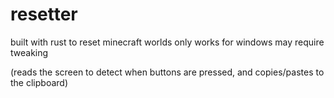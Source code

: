 # resetter

built with rust to reset minecraft worlds
only works for windows
may require tweaking

(reads the screen to detect when buttons are pressed, and copies/pastes to the clipboard)